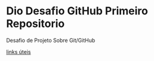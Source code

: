 # Dio Desafio GitHub Primeiro Repositorio
Desafio de Projeto Sobre Git/GitHub

[links úteis](https://www.markdownguide.org/getting-started/)
